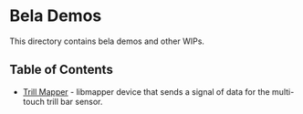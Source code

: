 # Bela Demos

This directory contains bela demos and other WIPs.

## Table of Contents

* [Trill Mapper](./trill-mapper) - libmapper device that sends a signal of data for the multi-touch trill bar sensor.
